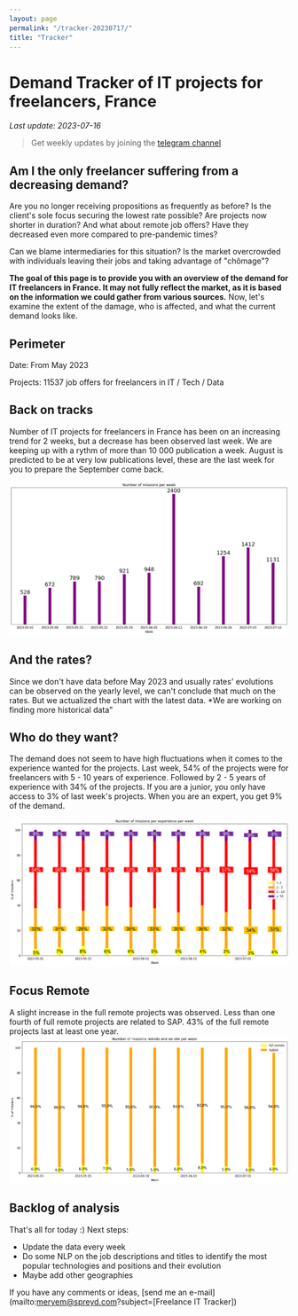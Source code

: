 ```yaml
---
layout: page
permalink: "/tracker-20230717/"
title: "Tracker"
---
```

# Demand Tracker of IT projects for freelancers, France
*Last update: 2023-07-16*
> Get weekly updates by joining the [telegram
> channel](https://t.me/+3y9PJaF335UxYTg0)

## Am I the only freelancer suffering from a decreasing demand?

Are you no longer receiving propositions as frequently as before? 
Is the client's sole focus securing the lowest rate possible?
Are projects now shorter in duration?
And what about remote job offers? Have they decreased even more compared to pre-pandemic times? 

Can we blame intermediaries for this situation? 
Is the market overcrowded with individuals leaving their jobs and taking advantage of "chômage"?

**The goal of this page is to provide you with an overview of the demand for IT freelancers in France. It may not fully reflect the market, as it is based on the information we could gather from various sources.**
Now, let's examine the extent of the damage, who is affected, and what the current demand looks like.

## Perimeter
Date: From May 2023

Projects: 11537 job offers for freelancers in IT / Tech / Data

## Back on tracks
Number of IT projects for freelancers in France has been on an increasing trend for 2 weeks, but a decrease has been observed last week.
We are keeping up with a rythm of more than 10 000 publication a week.
August is predicted to be at very low publications level, these are the last week for you to prepare the September come back.

![Number of projects posted per week](/nbmissions_week_20230717.png)

## And the rates?
Since we don't have data before May 2023 and usually rates' evolutions can be observed on the yearly level, we can't conclude that much on the rates. But we actualized the chart with the latest data.
*We are working on finding more historical data"


## Who do they want?
The demand does not seem to have high fluctuations when it comes to the experience wanted for the projects.
Last week, 54% of the projects were for freelancers with 5 - 10 years of experience.
Followed by 2 - 5 years of experience with 34% of the projects.
If you are a junior, you only have access to 3% of last week's projects. When you are an expert, you get 9% of the demand.

![Demand per experience](/nbmissions_exp_20230717.png)

## Focus Remote
A slight increase in the full remote projects was observed.
Less than one fourth of full remote projects are related to SAP.
43% of the full remote projects last at least one year.
![Demand per remote](/nbmissions_remote_20230717.png)



## Backlog of analysis
That's all for today :)
Next steps: 
- Update the data every week
- Do some NLP on the job descriptions and titles to identify the most popular technologies and positions and their evolution
- Maybe add other geographies

If you have any comments or ideas, [send me an e-mail](mailto:meryem@spreyd.com?subject=[Freelance IT Tracker])
